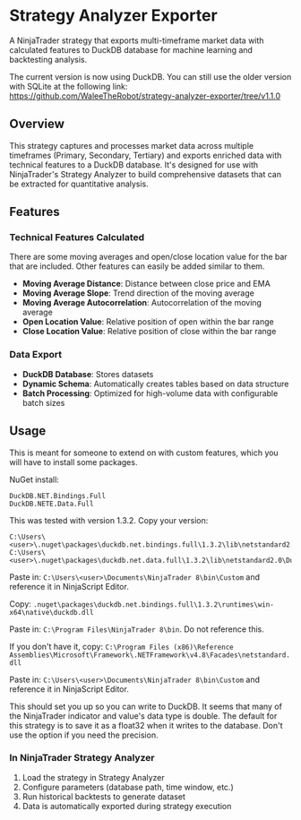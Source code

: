 # Strategy Analyzer Exporter

A NinjaTrader strategy that exports multi-timeframe market data with calculated features to DuckDB database for machine learning and backtesting analysis.

The current version is now using DuckDB. You can still use the older version with SQLite at the following link: https://github.com/WaleeTheRobot/strategy-analyzer-exporter/tree/v1.1.0

## Overview

This strategy captures and processes market data across multiple timeframes (Primary, Secondary, Tertiary) and exports enriched data with technical features to a DuckDB database. It's designed for use with NinjaTrader's Strategy Analyzer to build comprehensive datasets that can be extracted for quantitative analysis.

## Features

### Technical Features Calculated

There are some moving averages and open/close location value for the bar that are included. Other features can easily be added similar to them.

- **Moving Average Distance**: Distance between close price and EMA
- **Moving Average Slope**: Trend direction of the moving average
- **Moving Average Autocorrelation**: Autocorrelation of the moving average
- **Open Location Value**: Relative position of open within the bar range
- **Close Location Value**: Relative position of close within the bar range

### Data Export

- **DuckDB Database**: Stores datasets
- **Dynamic Schema**: Automatically creates tables based on data structure
- **Batch Processing**: Optimized for high-volume data with configurable batch sizes

## Usage

This is meant for someone to extend on with custom features, which you will have to install some packages.

NuGet install:

```
DuckDB.NET.Bindings.Full
DuckDB.NETE.Data.Full
```

This was tested with version 1.3.2. Copy your version:

```
C:\Users\<user>\.nuget\packages\duckdb.net.bindings.full\1.3.2\lib\netstandard2.0\DuckDB.NET.Bindings.dll
C:\Users\<user>\.nuget\packages\duckdb.net.data.full\1.3.2\lib\netstandard2.0\DuckDB.NET.Data.dll
```

Paste in:
`C:\Users\<user>\Documents\NinjaTrader 8\bin\Custom` and reference it in NinjaScript Editor.

Copy: `.nuget\packages\duckdb.net.bindings.full\1.3.2\runtimes\win-x64\native\duckdb.dll`

Paste in: `C:\Program Files\NinjaTrader 8\bin`. Do not reference this.

If you don't have it, copy: `C:\Program Files (x86)\Reference Assemblies\Microsoft\Framework\.NETFramework\v4.8\Facades\netstandard.dll`

Paste in:
`C:\Users\<user>\Documents\NinjaTrader 8\bin\Custom` and reference it in NinjaScript Editor.

This should set you up so you can write to DuckDB. It seems that many of the NinjaTrader indicator and value's data type is double. The default for this strategy is to save it as a float32 when it writes to the database. Don't use the option if you need the precision.

### In NinjaTrader Strategy Analyzer

1. Load the strategy in Strategy Analyzer
2. Configure parameters (database path, time window, etc.)
3. Run historical backtests to generate dataset
4. Data is automatically exported during strategy execution
